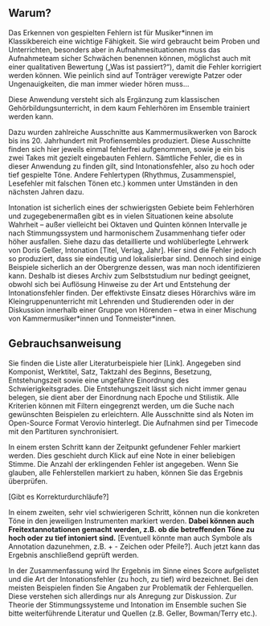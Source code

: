 ## Warum?

Das Erkennen von gespielten Fehlern ist für Musiker\*innen im Klassikbereich
eine wichtige Fähigkeit. Sie wird gebraucht beim Proben und Unterrichten,
besonders aber in Aufnahmesituationen muss das Aufnahmeteam sicher Schwächen
benennen können, möglichst auch mit einer qualitativen Bewertung („Was ist
passiert?“), damit die Fehler korrigiert werden können. Wie peinlich sind auf
Tonträger verewigte Patzer oder Ungenauigkeiten, die man immer wieder hören
muss…

Diese Anwendung versteht sich als Ergänzung zum klassischen
Gehörbildungsunterricht, in dem kaum Fehlerhören im Ensemble trainiert werden
kann.

Dazu wurden zahlreiche Ausschnitte aus Kammermusikwerken von Barock bis ins 20.
Jahrhundert mit Profiensembles produziert. Diese Ausschnitte finden sich hier
jeweils einmal fehlerfrei aufgenommen, sowie je ein bis zwei Takes mit gezielt
eingebauten Fehlern. Sämtliche Fehler, die es in dieser Anwendung zu finden
gilt, sind Intonationsfehler, also zu hoch oder tief gespielte Töne. Andere
Fehlertypen (Rhythmus, Zusammenspiel, Lesefehler mit falschen Tönen etc.) kommen
unter Umständen in den nächsten Jahren dazu.

Intonation ist sicherlich eines der schwierigsten Gebiete beim Fehlerhören und
zugegebenermaßen gibt es in vielen Situationen keine absolute Wahrheit – außer
vielleicht bei Oktaven und Quinten können Intervalle je nach Stimmungssystem und
harmonischem Zusammenhang tiefer oder höher ausfallen. Siehe dazu das
detaillierte und wohlüberlegte Lehrwerk von Doris Geller, Intonation [Titel,
Verlag, Jahr]. Hier sind die Fehler jedoch so produziert, dass sie eindeutig und
lokalisierbar sind. Dennoch sind einige Beispiele sicherlich an der Obergrenze
dessen, was man noch identifizieren kann. Deshalb ist dieses Archiv zum
Selbststudium nur bedingt geeignet, obwohl sich bei Auflösung Hinweise zu der
Art und Entstehung der Intonationsfehler finden. Der effektivste Einsatz dieses
Hörarchivs wäre im Kleingruppenunterricht mit Lehrenden und Studierenden oder in
der Diskussion innerhalb einer Gruppe von Hörenden – etwa in einer Mischung von
Kammermusiker\*innen und Tonmeister\*innen.


## Gebrauchsanweisung

Sie finden die Liste aller Literaturbeispiele hier [Link]. Angegeben sind
Komponist, Werktitel, Satz, Taktzahl des Beginns, Besetzung, Entstehungszeit
sowie eine ungefähre Einordnung des Schwierigkeitsgrades. Die Entstehungszeit
lässt sich nicht immer genau belegen, sie dient aber der Einordnung nach Epoche
und Stilistik. Alle Kriterien können mit Filtern eingegrenzt werden, um die
Suche nach gewünschten Beispielen zu erleichtern. Alle Ausschnitte sind als
Noten im Open-Source Format Verovio hinterlegt. Die Aufnahmen sind per Timecode
mit den Partituren synchronisiert.

In einem ersten Schritt kann der Zeitpunkt gefundener Fehler markiert werden.
Dies geschieht durch Klick auf eine Note in einer beliebigen Stimme. Die Anzahl
der erklingenden Fehler ist angegeben. Wenn Sie glauben, alle Fehlerstellen
markiert zu haben, können Sie das Ergebnis überprüfen.

[Gibt es Korrekturdurchläufe?]

In einem zweiten, sehr viel schwierigeren Schritt, können nun die konkreten Töne
in den jeweiligen Instrumenten markiert werden. **Dabei können auch
Freitextannotationen gemacht werden, z.B. ob die betreffenden Töne zu hoch oder
zu tief intoniert sind.** [Eventuell könnte man auch Symbole als Annotation
dazunehmen, z.B. + - Zeichen oder Pfeile?]. Auch jetzt kann das Ergebnis
anschließend geprüft werden.

In der Zusammenfassung wird Ihr Ergebnis im Sinne eines Score aufgelistet und
die Art der Intonationsfehler (zu hoch, zu tief) wird bezeichnet. Bei den
meisten Beispielen finden Sie Angaben zur Problematik der Fehlerquellen. Diese
verstehen sich allerdings nur als Anregung zur Diskussion. Zur Theorie der
Stimmungssysteme und Intonation im Ensemble suchen Sie bitte weiterführende
Literatur und Quellen (z.B. Geller, Bowman/Terry etc.).
